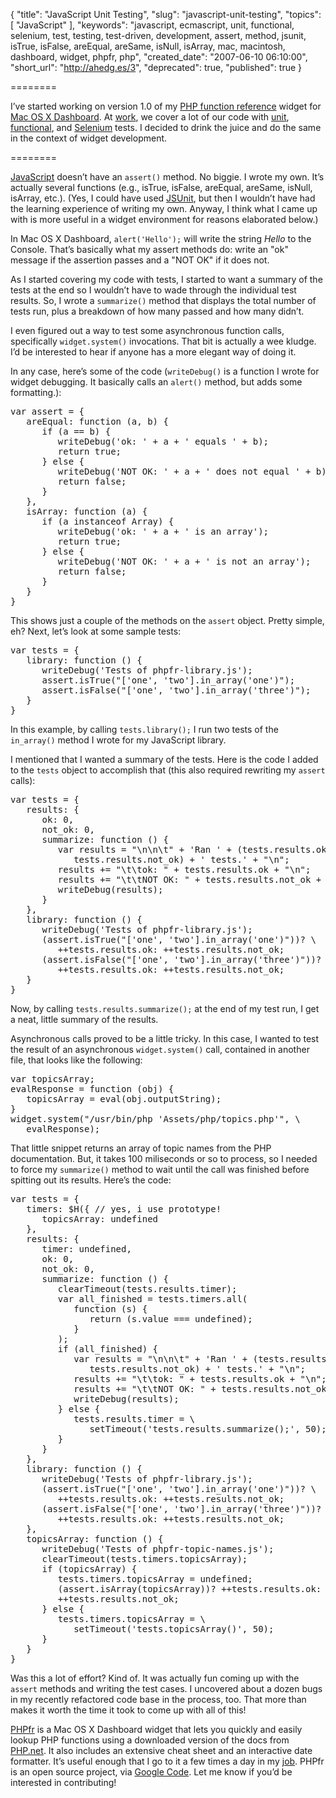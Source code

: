{
  "title": "JavaScript Unit Testing",
  "slug": "javascript-unit-testing",
  "topics": [
    "JavaScript"
  ],
  "keywords": "javascript, ecmascript, unit, functional, selenium, test, testing, test-driven, development, assert, method, jsunit, isTrue, isFalse, areEqual, areSame, isNull, isArray, mac, macintosh, dashboard, widget, phpfr, php",
  "created_date": "2007-06-10 06:10:00",
  "short_url": "http://ahedg.es/3",
  "deprecated": true,
  "published": true
}

========

I’ve started working on version 1.0 of my [PHP function reference](http://andrew.hedges.name/widgets/#phpfr) widget for [Mac OS X Dashboard](http://www.apple.com/macosx/features/dashboard/). At [work](http://vianet.travel/), we cover a lot of our code with [unit](http://en.wikipedia.org/wiki/Unit_testing), [functional](http://en.wikipedia.org/wiki/Functional_testing), and [Selenium](http://www.openqa.org/selenium/) tests. I decided to drink the juice and do the same in the context of widget development.

========

[JavaScript](http://en.wikipedia.org/wiki/Javascript) doesn’t have an `assert()` method. No biggie. I wrote my own. It’s actually several functions (e.g., isTrue, isFalse, areEqual, areSame, isNull, isArray, etc.). (Yes, I could have used [JSUnit](http://www.google.com/url?sa=t&source=web&ct=res&cd=1&url=http%3A%2F%2Fwww.jsunit.net%2F&ei=SV3USO6vGoOspwSqpZCoDg&usg=AFQjCNG0db_XFUf8UoLVbQLDykBtzwjGeQ&sig2=BEne6HCloxV24oyQb12loA), but then I wouldn’t have had the learning experience of writing my own. Anyway, I think what I came up with is more useful in a widget environment for reasons elaborated below.)

In Mac OS X Dashboard, `alert('Hello');` will write the string _Hello_ to the Console. That’s basically what my assert methods do: write an "ok" message if the assertion passes and a "NOT OK" if it does not.

As I started covering my code with tests, I started to want a summary of the tests at the end so I wouldn’t have to wade through the individual test results. So, I wrote a `summarize()` method that displays the total number of tests run, plus a breakdown of how many passed and how many didn’t.

I even figured out a way to test some asynchronous function calls, specifically `widget.system()` invocations. That bit is actually a wee kludge. I’d be interested to hear if anyone has a more elegant way of doing it.

In any case, here’s some of the code (`writeDebug()` is a function I wrote for widget debugging. It basically calls an `alert()` method, but adds some formatting.):

<pre class="sh_javascript">
var assert = {
   areEqual: function (a, b) {
      if (a == b) {
         writeDebug('ok: ' + a + ' equals ' + b);
         return true;
      } else {
         writeDebug('NOT OK: ' + a + ' does not equal ' + b);
         return false;
      }
   },
   isArray: function (a) {
      if (a instanceof Array) {
         writeDebug('ok: ' + a + ' is an array');
         return true;
      } else {
         writeDebug('NOT OK: ' + a + ' is not an array');
         return false;
      }
   }
}
</pre>

This shows just a couple of the methods on the `assert` object. Pretty simple, eh? Next, let’s look at some sample tests:

<pre class="sh_javascript">
var tests = {
   library: function () {
      writeDebug('Tests of phpfr-library.js');
      assert.isTrue("['one', 'two'].in_array('one')");
      assert.isFalse("['one', 'two'].in_array('three')");
   }
}
</pre>

In this example, by calling `tests.library();` I run two tests of the `in_array()` method I wrote for my JavaScript library.

I mentioned that I wanted a summary of the tests. Here is the code I added to the `tests` object to accomplish that (this also required rewriting my `assert` calls):

<pre class="sh_javascript">
var tests = {
   results: {
      ok: 0,
      not_ok: 0,
      summarize: function () {
         var results = "\n\n\t" + 'Ran ' + (tests.results.ok + \
            tests.results.not_ok) + ' tests.' + "\n";
         results += "\t\tok: " + tests.results.ok + "\n";
         results += "\t\tNOT OK: " + tests.results.not_ok + "\n";
         writeDebug(results);
      }
   },
   library: function () {
      writeDebug('Tests of phpfr-library.js');
      (assert.isTrue("['one', 'two'].in_array('one')"))? \
         ++tests.results.ok: ++tests.results.not_ok;
      (assert.isFalse("['one', 'two'].in_array('three')"))? \
         ++tests.results.ok: ++tests.results.not_ok;
   }
}
</pre>

Now, by calling `tests.results.summarize();` at the end of my test run, I get a neat, little summary of the results.

Asynchronous calls proved to be a little tricky. In this case, I wanted to test the result of an asynchronous `widget.system()` call, contained in another file, that looks like the following:

<pre class="sh_javascript">
var topicsArray;
evalResponse = function (obj) {
   topicsArray = eval(obj.outputString);
}
widget.system("/usr/bin/php 'Assets/php/topics.php'", \
   evalResponse);
</pre>

That little snippet returns an array of topic names from the PHP documentation. But, it takes 100 miliseconds or so to process, so I needed to force my `summarize()` method to wait until the call was finished before spitting out its results. Here’s the code:

<pre class="sh_javascript">
var tests = {
   timers: $H({ // yes, i use prototype!
      topicsArray: undefined
   },
   results: {
      timer: undefined,
      ok: 0,
      not_ok: 0,
      summarize: function () {
         clearTimeout(tests.results.timer);
         var all_finished = tests.timers.all(
            function (s) {
               return (s.value === undefined);
            }
         );
         if (all_finished) {
            var results = "\n\n\t" + 'Ran ' + (tests.results.ok + \
               tests.results.not_ok) + ' tests.' + "\n";
            results += "\t\tok: " + tests.results.ok + "\n";
            results += "\t\tNOT OK: " + tests.results.not_ok + "\n";
            writeDebug(results);
         } else {
            tests.results.timer = \
               setTimeout('tests.results.summarize();', 50);
         }
      }
   },
   library: function () {
      writeDebug('Tests of phpfr-library.js');
      (assert.isTrue("['one', 'two'].in_array('one')"))? \
         ++tests.results.ok: ++tests.results.not_ok;
      (assert.isFalse("['one', 'two'].in_array('three')"))? \
         ++tests.results.ok: ++tests.results.not_ok;
   },
   topicsArray: function () {
      writeDebug('Tests of phpfr-topic-names.js');
      clearTimeout(tests.timers.topicsArray);
      if (topicsArray) {
         tests.timers.topicsArray = undefined;
         (assert.isArray(topicsArray))? ++tests.results.ok: \
         ++tests.results.not_ok;
      } else {
         tests.timers.topicsArray = \
            setTimeout('tests.topicsArray()', 50);
      }
   }
}
</pre>

Was this a lot of effort? Kind of. It was actually fun coming up with the `assert` methods and writing the test cases. I uncovered about a dozen bugs in my recently refactored code base in the process, too. That more than makes it worth the time it took to come up with all of this!

[PHPfr](http://andrew.hedges.name/widgets/#phpfr) is a Mac OS X Dashboard widget that lets you quickly and easily lookup PHP functions using a downloaded version of the docs from [PHP.net](http://www.php.net/). It also includes an extensive cheat sheet and an interactive date formatter. It’s useful enough that I go to it a few times a day in my [job](http://vianet.travel/). PHPfr is an open source project, via [Google Code](http://code.google.com/p/phpfr/). Let me know if you’d be interested in contributing!

